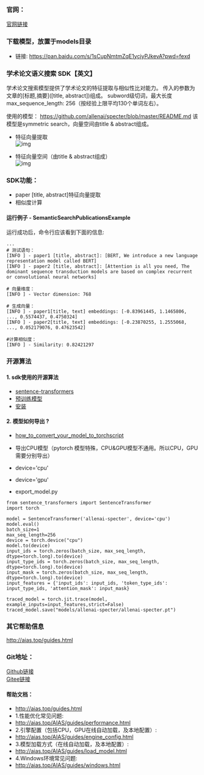 ### 官网：
[官网链接](http://www.aias.top/)

### 下载模型，放置于models目录
- 链接: https://pan.baidu.com/s/1sCupNmtmZqE1ycjyPJkevA?pwd=fexd

### 学术论文语义搜索 SDK【英文】
学术论文搜索模型提供了学术论文的特征提取与相似性比对能力。
传入的参数为文章的[标题,摘要]([title, abstract])组成。
subword级切词，最大长度 max_sequence_length: 256（按经验上限平均130个单词左右）。

使用的模型：
https://github.com/allenai/specter/blob/master/README.md
该模型是symmetric search，向量空间由title & abstract组成。

- 特征向量提取  
![img](https://aias-home.oss-cn-beijing.aliyuncs.com/AIAS/nlp_sdks/Universal-Sentence-Encoder.png)

- 特征向量空间（由title & abstract组成）   
![img](https://aias-home.oss-cn-beijing.aliyuncs.com/AIAS/nlp_sdks/semantic_search.jpeg)


### SDK功能：
-  paper [title, abstract]特征向量提取
-  相似度计算

#### 运行例子 - SemanticSearchPublicationsExample
运行成功后，命令行应该看到下面的信息:
```text
...
# 测试语句：
[INFO ] - paper1 [title, abstract]: [BERT, We introduce a new language representation model called BERT]
[INFO ] - paper2 [title, abstract]: [Attention is all you need, The dominant sequence transduction models are based on complex recurrent or convolutional neural networks]

# 向量维度：
[INFO ] - Vector dimension: 768

# 生成向量：
[INFO ] - paper1[title, text] embeddings: [-0.83961445, 1.1465806, ..., 0.5574437, 0.4750324]
[INFO ] - paper2[title, text] embeddings: [-0.23870255, 1.2555068, ..., 0.052179076, 0.47623542]

#计算相似度：
[INFO ] - Similarity: 0.82421297

```

### 开源算法
#### 1. sdk使用的开源算法
- [sentence-transformers](https://github.com/UKPLab/sentence-transformers)
- [预训练模型](https://www.sbert.net/docs/pretrained_models.html)
- [安装](https://www.sbert.net/docs/installation.html)


#### 2. 模型如何导出 ?
- [how_to_convert_your_model_to_torchscript](http://docs.djl.ai/docs/pytorch/how_to_convert_your_model_to_torchscript.html)

- 导出CPU模型（pytorch 模型特殊，CPU&GPU模型不通用。所以CPU，GPU需要分别导出）
- device='cpu'
- device='gpu'
- export_model.py
```text
from sentence_transformers import SentenceTransformer
import torch

model = SentenceTransformer('allenai-specter', device='cpu')
model.eval()
batch_size=1
max_seq_length=256
device = torch.device("cpu")
model.to(device)
input_ids = torch.zeros(batch_size, max_seq_length, dtype=torch.long).to(device)
input_type_ids = torch.zeros(batch_size, max_seq_length, dtype=torch.long).to(device)
input_mask = torch.zeros(batch_size, max_seq_length, dtype=torch.long).to(device)
input_features = {'input_ids': input_ids, 'token_type_ids': input_type_ids, 'attention_mask': input_mask}

traced_model = torch.jit.trace(model, example_inputs=input_features,strict=False)
traced_model.save("models/allenai-specter/allenai-specter.pt")
```

### 其它帮助信息
http://aias.top/guides.html


### Git地址：   
[Github链接](https://github.com/mymagicpower/AIAS)    
[Gitee链接](https://gitee.com/mymagicpower/AIAS)   


#### 帮助文档：
- http://aias.top/guides.html
- 1.性能优化常见问题:
- http://aias.top/AIAS/guides/performance.html
- 2.引擎配置（包括CPU，GPU在线自动加载，及本地配置）:
- http://aias.top/AIAS/guides/engine_config.html
- 3.模型加载方式（在线自动加载，及本地配置）:
- http://aias.top/AIAS/guides/load_model.html
- 4.Windows环境常见问题:
- http://aias.top/AIAS/guides/windows.html
